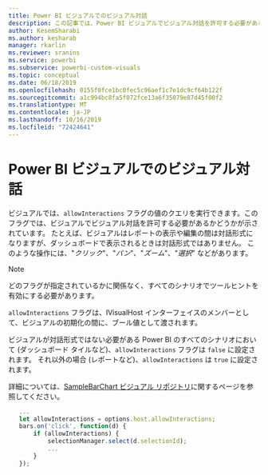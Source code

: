 ```yaml
---
title: Power BI ビジュアルでのビジュアル対話
description: この記事では、Power BI ビジュアルでビジュアル対話を許可する必要があるかどうかを確認する方法について説明します。
author: KesemSharabi
ms.author: kesharab
manager: rkarlin
ms.reviewer: sranins
ms.service: powerbi
ms.subservice: powerbi-custom-visuals
ms.topic: conceptual
ms.date: 06/18/2019
ms.openlocfilehash: 0155f0fce1bc0fec5c96aef1c7e1dc9cf64b122f
ms.sourcegitcommit: a1c994bc8fa5f072fce13a6f35079e87d45f00f2
ms.translationtype: MT
ms.contentlocale: ja-JP
ms.lasthandoff: 10/16/2019
ms.locfileid: "72424641"
---
```

# <a name="visual-interactions-in-power-bi-visuals"></a>Power BI ビジュアルでのビジュアル対話

ビジュアルでは、`allowInteractions` フラグの値のクエリを実行できます。このフラグでは、ビジュアルでビジュアル対話を許可する必要があるかどうかが示されています。 たとえば、ビジュアルはレポートの表示や編集の間は対話形式になりますが、ダッシュボードで表示されるときは対話形式ではありません。 このような操作には、"*クリック*"、"*パン*"、"*ズーム*"、"*選択*" などがあります。 

> [!NOTE]
> どのフラグが指定されているかに関係なく、すべてのシナリオでツールヒントを有効にする必要があります。

`allowInteractions` フラグは、IVisualHost インターフェイスのメンバーとして、ビジュアルの初期化の間に、ブール値として渡されます。

ビジュアルが対話形式ではない必要がある Power BI のすべてのシナリオにおいて (ダッシュボード タイルなど)、`allowInteractions` フラグは `false` に設定されます。 それ以外の場合 (レポートなど)、`allowInteractions` は `true` に設定されます。

詳細については、[SampleBarChart ビジュアル リポジトリ](https://github.com/Microsoft/PowerBI-visuals-sampleBarChart/commit/59a47935d8f5272ce145fe804193599ddb7e2001)に関するページを参照してください。

```typescript
   ...
   let allowInteractions = options.host.allowInteractions;
   bars.on('click', function(d) {
       if (allowInteractions) {
           selectionManager.select(d.selectionId);
           ...
       }
   });
```
